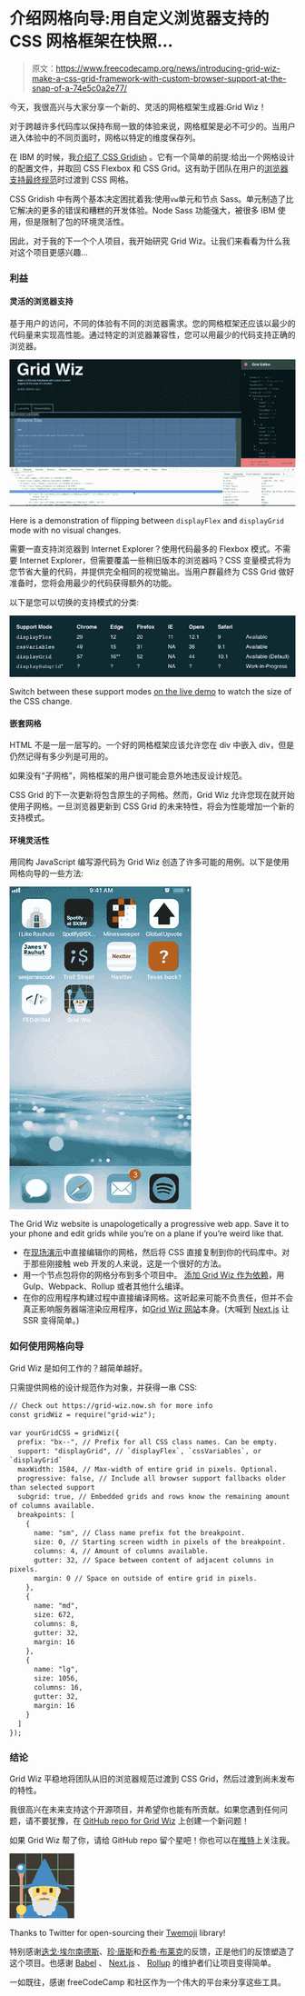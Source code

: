 # 介绍网格向导:用自定义浏览器支持的 CSS 网格框架在快照…

> 原文：<https://www.freecodecamp.org/news/introducing-grid-wiz-make-a-css-grid-framework-with-custom-browser-support-at-the-snap-of-a-74e5c0a2e77/>

今天，我很高兴与大家分享一个新的、灵活的网格框架生成器:Grid Wiz！

对于跨越许多代码库以保持布局一致的体验来说，网格框架是必不可少的。当用户进入体验中的不同页面时，网格以特定的维度保存列。

在 IBM 的时候，我[介绍了 CSS Gridish](https://medium.freecodecamp.org/introducing-css-gridish-helping-teams-to-adapt-css-grid-today-3e031ab222de) 。它有一个简单的前提:给出一个网格设计的配置文件，并取回 CSS Flexbox 和 CSS Grid。这有助于团队在用户的[浏览器支持最终规范](https://developer.mozilla.org/en-US/docs/Web/CSS/display#Browser_compatibility)时过渡到 CSS 网格。

CSS Gridish 中有两个基本决定困扰着我:使用`vw`单元和节点 Sass。单元制造了比它解决的更多的错误和糟糕的开发体验。Node Sass 功能强大，被很多 IBM 使用，但是限制了包的环境灵活性。

因此，对于我的下一个个人项目，我开始研究 Grid Wiz。让我们来看看为什么我对这个项目更感兴趣…

### 利益

#### 灵活的浏览器支持

基于用户的访问，不同的体验有不同的浏览器需求。您的网格框架还应该以最少的代码量来实现高性能。通过特定的浏览器兼容性，您可以用最少的代码支持正确的浏览器。

![1*f4gTEp-z8ORl1vlHuXOkCw](img/638956aab54db5f8e61838ac4d930548.png)

Here is a demonstration of flipping between `displayFlex` and `displayGrid` mode with no visual changes.

需要一直支持浏览器到 Internet Explorer？使用代码最多的 Flexbox 模式。不需要 Internet Explorer，但需要覆盖一些稍旧版本的浏览器吗？CSS 变量模式将为您节省大量的代码，并提供完全相同的视觉输出。当用户群最终为 CSS Grid 做好准备时，您将会用最少的代码获得额外的功能。

以下是您可以切换的支持模式的分类:

![1*FDv0-546LbyfeobP57z6og](img/521b53a0c46133d7cc8bda113a9138cc.png)

Switch between these support modes [on the live demo](https://grid-wiz.now.sh) to watch the size of the CSS change.

#### **嵌套网格**

HTML 不是一层一层写的。一个好的网格框架应该允许您在 div 中嵌入 div，但是仍然记得有多少列是可用的。

如果没有“子网格”，网格框架的用户很可能会意外地违反设计规范。

CSS Grid 的下一次更新将包含原生的子网格。然而，Grid Wiz 允许您现在就开始使用子网格。一旦浏览器更新到 CSS Grid 的未来特性，将会为性能增加一个新的支持模式。

#### 环境灵活性

用同构 JavaScript 编写源代码为 Grid Wiz 创造了许多可能的用例。以下是使用网格向导的一些方法:

![1*FNZBqNds2AZ58kKCBnhNjw](img/050d4c30adcc2f801a3e2352d1c7f88b.png)

The Grid Wiz website is unapologetically a progressive web app. Save it to your phone and edit grids while you’re on a plane if you’re weird like that.

*   在[现场演示](https://grid-wiz.now.sh)中直接编辑你的网格，然后将 CSS 直接复制到你的代码库中。对于那些刚接触 web 开发的人来说，这是一个很好的方法。
*   用一个节点包将你的网格分布到多个项目中。 [添加 Grid Wiz 作为依赖](https://www.npmjs.com/package/grid-wiz)，用 Gulp、Webpack、Rollup 或者其他什么编译。
*   在你的应用程序构建过程中直接编译网格。这听起来可能不负责任，但并不会真正影响服务器端渲染应用程序，如[Grid Wiz 网站](https://grid-wiz.now.sh)本身。(大喊到 [Next.js](https://nextjs.org/) 让 SSR 变得简单。)

### 如何使用网格向导

Grid Wiz 是如何工作的？越简单越好。

只需提供网格的设计规范作为对象，并获得一串 CSS:

```
// Check out https://grid-wiz.now.sh for more info
const gridWiz = require("grid-wiz");

var yourGridCSS = gridWiz({
  prefix: "bx--", // Prefix for all CSS class names. Can be empty.
  support: "displayGrid", // `displayFlex`, `cssVariables`, or `displayGrid`
  maxWidth: 1584, // Max-width of entire grid in pixels. Optional.
  progressive: false, // Include all browser support fallbacks older than selected support
  subgrid: true, // Embedded grids and rows know the remaining amount of columns available.
  breakpoints: [
    {
      name: "sm", // Class name prefix fot the breakpoint.
      size: 0, // Starting screen width in pixels of the breakpoint.
      columns: 4, // Amount of columns available.
      gutter: 32, // Space between content of adjacent columns in pixels.
      margin: 0 // Space on outside of entire grid in pixels.
    },
    {
      name: "md",
      size: 672,
      columns: 8,
      gutter: 32,
      margin: 16
    },
    {
      name: "lg",
      size: 1056,
      columns: 16,
      gutter: 32,
      margin: 16
    }
  ]
});
```

### 结论

Grid Wiz 平稳地将团队从旧的浏览器规范过渡到 CSS Grid，然后过渡到尚未发布的特性。

我很高兴在未来支持这个开源项目，并希望你也能有所贡献。如果您遇到任何问题，请不要犹豫，在 [GitHub repo for Grid Wiz](https://github.com/seejamescode/grid-wiz) 上创建一个新问题！

如果 Grid Wiz 帮了你，请给 GitHub repo 留个星吧！你也可以在[推特](https://twitter.com/seejamescode)上关注我。

![1*XUpzpAb6KjvcoENeAeiuXA](img/1d6640c67e7c96986397af5655a3bb6b.png)

Thanks to Twitter for open-sourcing their [Twemoji](https://github.com/twitter/twemoji) library!

特别感谢[迭戈·埃尔南德斯](https://github.com/diego-codes)、[珍·唐斯](https://github.com/jendowns)和[乔希·布莱克](https://twitter.com/__joshblack)的反馈，正是他们的反馈塑造了这个项目。也感谢 [Babel](https://babeljs.io/) 、 [Next.js](https://nextjs.org) 、 [Rollup](https://rollupjs.org) 的维护者们让项目变得简单。

一如既往，感谢 freeCodeCamp 和社区作为一个伟大的平台来分享这些工具。